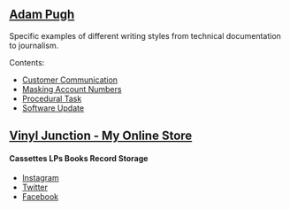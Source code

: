 ## [Adam Pugh](https://github.com/DocAdam/docsamples/wiki#quick-links)
Specific examples of different writing styles from technical documentation to journalism.

Contents:
* [Customer Communication](https://github.com/DocAdam/docsamples/wiki/Customer-Communication)
* [Masking Account Numbers](https://github.com/DocAdam/docsamples/wiki/Masking-Account-Numbers)
* [Procedural Task](https://github.com/DocAdam/docsamples/wiki/Procedural-Task)
* [Software Update](https://github.com/DocAdam/docsamples/wiki/Software-Update)
## [Vinyl Junction - My Online Store](https://vinyljunction.com)
#### Cassettes LPs Books Record Storage
* [Instagram](https://https://instagram.com/vinyljunction/)
* [Twitter](https://twitter.com/VinylJunction)
* [Facebook](https://facebook.com/VinylJunction)
